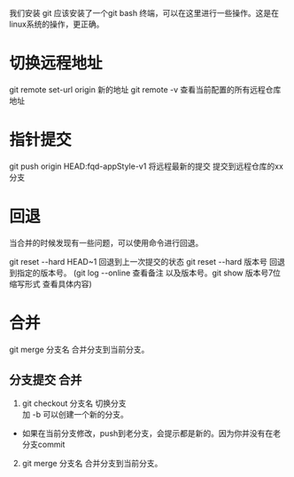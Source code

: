 我们安装 git 应该安装了一个git bash 终端，可以在这里进行一些操作。这是在linux系统的操作，更正确。

# 切换远程地址
git remote set-url origin 新的地址
git remote -v  查看当前配置的所有远程仓库地址

# 指针提交
git push origin HEAD:fqd-appStyle-v1  将远程最新的提交 提交到远程仓库的xx分支

# 回退
当合并的时候发现有一些问题，可以使用命令进行回退。

git reset --hard HEAD~1 回退到上一次提交的状态
git reset --hard 版本号 回退到指定的版本号。  (git log --online 查看备注 以及版本号。git show 版本号7位缩写形式 查看具体内容)

# 合并
git merge 分支名  合并分支到当前分支。



## 分支提交 合并
1. git checkout 分支名  切换分支  
    加 -b 可以创建一个新的分支。
- 如果在当前分支修改，push到老分支，会提示都是新的。因为你并没有在老分支commit

2. git merge 分支名 合并分支到当前分支。


